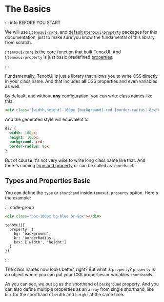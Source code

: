 # The Basics

::: info BEFORE YOU START

We will use [`@tenoxui/core`](/), and [default `@tenoxui/property`](/) packages for this documentation, just to make sure you know the fundamental of this library from scratch.

`@tenoxui/core` is the core function that built TenoxUI. And `@tenoxui/property` is just basic predefined [properties](/docs/config/properties).

:::

Fundamentally, TenoxUI is just a library that allows you to write CSS directly in your class name. And that includes **all** CSS properties and even variables as well.

By default, and without **any** configuration, you can write class names like this:

<TenoxUI code='<div class="[width,height]-100px [background]-red [borderRadius]-8px"></div>'/>

```html
<div class="[width,height]-100px [background]-red [border-radius]-8px"></div>
```

And the generated style will equivalent to:

```css
div {
  width: 100px;
  height: 100px;
  background: red;
  border-radius: 8px;
}
```

But of course it's not very wise to write long class name like that. And there's coming [type and property](/docs/config/properties) or can be called as `shorthand`.

## Types and Properties Basic

You can define the `type` or `shorthand` inside `tenoxui.property` option. Here's the example:

<TenoxUI code='<div class="box-100px bg-blue br-8px"></div>'/>

::: code-group

```html [index.html]
<div class="box-100px bg-blue br-8px"></div>
```

```js:line-numbers {3-5} [script.js]
tenoxui({
  property: {
    bg: 'background',
    br: 'borderRadius',
    box: ['width', 'height']
  }
})
```

:::

The class names now looks better, right? But what is `property`? `property` is an object where you can put your CSS properties or variables `shorthands`.

As you can see, we put `bg` as the shorthand of `background` property. And you can also define multiple properties as an `array` from single shorthand, like `box` for the shorthand of `width` and `height` at the same time.
